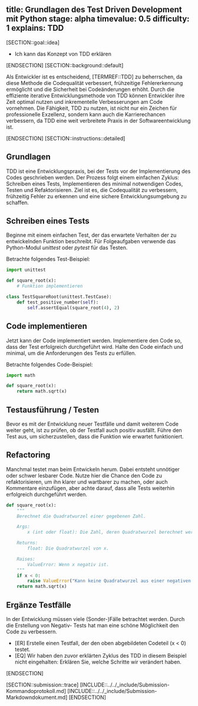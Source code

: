 title: Grundlagen des Test Driven Development mit Python
stage: alpha
timevalue: 0.5
difficulty: 1
explains: TDD
---

[SECTION::goal::idea]

- Ich kann das Konzept von TDD erklären

[ENDSECTION]
[SECTION::background::default]

Als Entwickler ist es entscheidend, [TERMREF::TDD] zu beherrschen, da diese Methode die Codequalität
verbessert, frühzeitige Fehlererkennung ermöglicht und die Sicherheit bei Codeänderungen erhöht.
Durch die effiziente iterative Entwicklungsmethode von TDD können Entwickler ihre Zeit optimal
nutzen und inkrementelle Verbesserungen am Code vornehmen. Die Fähigkeit, TDD zu nutzen, ist nicht
nur ein Zeichen für professionelle Exzellenz, sondern kann auch die Karrierechancen verbessern, da
TDD eine weit verbreitete Praxis in der Softwareentwicklung ist.

[ENDSECTION]
[SECTION::instructions::detailed]

## Grundlagen

TDD ist eine Entwicklungspraxis, bei der Tests vor der Implementierung des Codes geschrieben werden.
Der Prozess folgt einem einfachen Zyklus: Schreiben eines Tests, Implementieren des minimal
notwendigen Codes, Testen und Refaktorisieren. Ziel ist es, die Codequalität zu verbessern,
frühzeitig Fehler zu erkennen und eine sichere Entwicklungsumgebung zu schaffen.

## Schreiben eines Tests

Beginne mit einem einfachen Test, der das erwartete Verhalten der zu entwickelnden Funktion
beschreibt. Für Folgeaufgaben verwende das Python-Modul *unittest* oder *pytest* für das Testen.

Betrachte folgendes Test-Beispiel:

```Python
import unittest

def square_root(x):
    # Funktion implementieren

class TestSquareRoot(unittest.TestCase):
    def test_positive_number(self):
        self.assertEqual(square_root(4), 2)
```

## Code implementieren

Jetzt kann der Code implementiert werden. Implementiere den Code so, dass der Test erfolgreich durchgeführt wird. Halte den Code einfach und minimal, um die Anforderungen des Tests zu erfüllen.

Betrachte folgendes Code-Beispiel:

```Python
import math

def square_root(x):
    return math.sqrt(x)
```

## Testausführung / Testen

Bevor es mit der Entwicklung neuer Testfälle und damit weiterem Code weiter geht, ist zu prüfen,
ob der Testfall auch positiv ausfällt. Führe den Test aus, um sicherzustellen, dass die Funktion wie erwartet funktioniert.

## Refactoring

Manchmal testet man beim Entwickeln herum. Dabei entsteht unnötiger oder schwer lesbarer Code.
Nutze hier die Chance den Code zu refaktorisieren, um ihn klarer und wartbarer zu machen,
oder auch Kommentare einzufügen, aber achte darauf, dass alle Tests weiterhin erfolgreich
durchgeführt werden.

```Python
def square_root(x):
    """
    Berechnet die Quadratwurzel einer gegebenen Zahl.

    Args:
        x (int oder float): Die Zahl, deren Quadratwurzel berechnet werden soll. Muss eine nicht-negative Zahl sein.

    Returns:
        float: Die Quadratwurzel von x.

    Raises:
        ValueError: Wenn x negativ ist.
    """
    if x < 0:
        raise ValueError("Kann keine Quadratwurzel aus einer negativen Zahl ziehen.")
    return math.sqrt(x)
```

## Ergänze Testfälle

In der Entwicklung müssen viele (Sonder-)Fälle betrachtet werden. Durch die Erstellung von Negativ-
Tests hat man eine schöne Möglichkeit den Code zu verbessern.

- [ER] Erstelle einen Testfall, der den oben abgebildeten Codeteil (x < 0) testet.
- [EQ] Wir haben den zuvor erklärten Zyklus des TDD in diesem Beispiel nicht eingehalten: Erklären
Sie, welche Schritte wir verändert haben.

[ENDSECTION]

[SECTION::submission::trace]
[INCLUDE::../../_include/Submission-Kommandoprotokoll.md]
[INCLUDE::../../_include/Submission-Markdowndokument.md]
[ENDSECTION]

